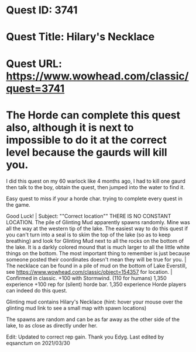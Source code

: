 # Quest ID: 3741
# Quest Title: Hilary's Necklace
# Quest URL: https://www.wowhead.com/classic/quest=3741
# The Horde can complete this quest also, although it is next to impossible to do it at the correct level because the gaurds will kill you.

I did this quest on my 60 warlock like 4 months ago, I had to kill one gaurd then talk to the boy, obtain the quest, then jumped into the water to find it.

Easy quest to miss if your a horde char. trying to complete every quest in the game.

Good Luck! | Subject: ""Correct location""
THERE IS NO CONSTANT LOCATION. The pile of Glinting Mud apparently spawns randomly. Mine was all the way at the western tip of the lake. The easiest way to do this quest if you can't turn into a seal is to skim the top of the lake (so as to keep breathing) and look for Glinting Mud next to all the rocks on the bottom of the lake. It is a darkly colored mound that is much larger to all the little white things on the bottom. The most important thing to remember is just because someone posted their coordinates doesn't mean they will be true for you. | The necklace can be found in a pile of mud on the bottom of Lake Everstill, see https://www.wowhead.com/classic/object=154357 for location. | Confirmed in classic.
+100 with Stormwind. (110 for humans) 1,350 experience
+100 rep for (silent) horde bar. 1,350 experience
Horde players can indeed do this quest.

Glinting mud contains Hilary's Necklace (hint: hover your mouse over the glinting mud link to see a small map with spawn locations)

The spawns are random and can be as far away as the other side of the lake, to as close as directly under her.

Edit: Updated to correct rep gain. Thank you Edyg.
Last edited by eqsanctum on 2021/03/30